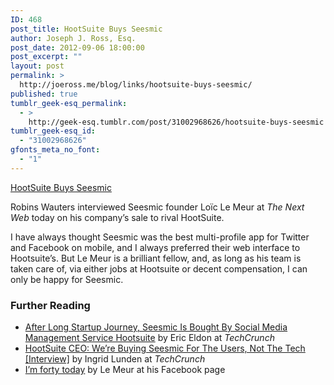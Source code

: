 ```yaml
---
ID: 468
post_title: HootSuite Buys Seesmic
author: Joseph J. Ross, Esq.
post_date: 2012-09-06 18:00:00
post_excerpt: ""
layout: post
permalink: >
  http://joeross.me/blog/links/hootsuite-buys-seesmic/
published: true
tumblr_geek-esq_permalink:
  - >
    http://geek-esq.tumblr.com/post/31002968626/hootsuite-buys-seesmic
tumblr_geek-esq_id:
  - "31002968626"
gfonts_meta_no_font:
  - "1"
---
```

<a href='http://thenextweb.com/insider/2012/09/06/hootsuite-acquires-seesmic-interview-loic-le-meur/'>HootSuite Buys Seesmic</a><div class="link_description"><p>Robins Wauters interviewed Seesmic founder Loïc Le Meur at <em>The Next Web</em> today on his company&#8217;s sale to rival HootSuite.</p>

<p>I have always thought Seesmic was the best multi-profile app for Twitter and Facebook on mobile, and I always preferred their web interface to Hootsuite&#8217;s. But Le Meur is a brilliant fellow, and, as long as his team is taken care of, via either jobs at Hootsuite or decent compensation, I can only be happy for Seesmic.</p>

<h3>Further Reading</h3>

<ul><li><a href="http://techcrunch.com/2012/09/05/after-long-startup-journey-seesmic-nearing-sale-to-social-media-management-service-hootsuite/" target="_blank">After Long Startup Journey, Seesmic Is Bought By Social Media Management Service Hootsuite</a> by Eric Eldon at <em>TechCrunch</em></li>
    <li><a href="http://techcrunch.com/2012/09/06/hootsuite-ceo-were-buying-seesmic-for-the-customer-base-not-the-tech/" target="_blank">HootSuite CEO: We’re Buying Seesmic For The Users, Not The Tech [Interview]</a> by Ingrid Lunden at <em>TechCrunch</em></li>
    <li><a href="http://www.facebook.com/loic/posts/3389812710253" target="_blank">I&#8217;m forty today</a> by Le Meur at his Facebook page</li>
</ul></div>